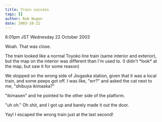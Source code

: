 ```yaml
---
title: Train success
tags: []
author: Rob Nugen
date: 2003-10-22
---
```


<p class=date>6:01pm JST Wednesday 22 October 2003</p>

<p>Woah.  That was close.</p>

<p>The train looked like a normal Toyoko line train (same interior and
exterior), but the map on the interior was different than I'm used
to.  (I didn't *look* at the map, but saw it for some reason)</p>

<p>We stopped on the wrong side of Jiogaoka station, given that it was
a local train, and some peeps got off.  I was like, "err?" and asked
the cat next to me, "shibuya ikimaska?"</p>

<p>"ikimasen" and he pointed to the other side of the platform.</p>

<p>"uh oh." Oh shit, and I got up and barely made it out the door.</p>

<p>Yay!  I escaped the wrong train just at the last second!</p>

